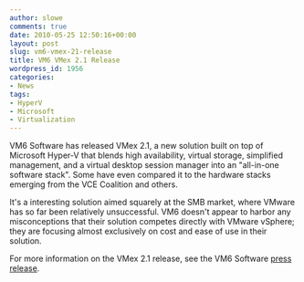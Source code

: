 ```yaml
---
author: slowe
comments: true
date: 2010-05-25 12:50:16+00:00
layout: post
slug: vm6-vmex-21-release
title: VM6 VMex 2.1 Release
wordpress_id: 1956
categories:
- News
tags:
- HyperV
- Microsoft
- Virtualization
---
```


VM6 Software has released VMex 2.1, a new solution built on top of Microsoft Hyper-V that blends high availability, virtual storage, simplified management, and a virtual desktop session manager into an "all-in-one software stack". Some have even compared it to the hardware stacks emerging from the VCE Coalition and others.

It's a interesting solution aimed squarely at the SMB market, where VMware has so far been relatively unsuccessful. VM6 doesn't appear to harbor any misconceptions that their solution competes directly with VMware vSphere; they are focusing almost exclusively on cost and ease of use in their solution.

For more information on the VMex 2.1 release, see the VM6 Software [press release](http://www.vm6software.com/press-releases/05/25/936).
